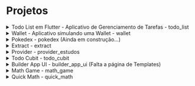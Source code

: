 # Projetos

<details>
<summary>Todo List em Flutter - Aplicativo de Gerenciamento de Tarefas - todo_list</summary>

## Todo List em Flutter

<img src="todo_list/assets/1.png" width="150">
<img src="todo_list/assets/2.png" width="150">
<img src="todo_list/assets/3.png" width="150">
<img src="todo_list/assets/4.png" width="150">
<img src="todo_list/assets/5.png" width="150">
<img src="todo_list/assets/6.png" width="150">

### Descrição

O projeto "Todo List em Flutter" é um aplicativo de gerenciamento de tarefas que utiliza o framework Flutter para criar uma experiência de usuário fluida e intuitiva. Ele oferece funcionalidades essenciais para organizar tarefas, adicionar lembretes e marcar conclusões.

### Recursos Principais

- Interface de usuário atraente e responsiva, desenvolvida com Flutter.
- Adição, edição e exclusão de tarefas de maneira simples e eficiente.
- Marcação de tarefas concluídas para fácil acompanhamento.
- Salvando o estado da aplicação

### Tecnologias Utilizadas

- **Flutter:** Framework de desenvolvimento multiplataforma que permite a criação de aplicativos nativos para iOS e Android a partir de um único código-base.
- **Dart:** Linguagem de programação utilizada pelo Flutter para desenvolvimento de aplicações mobile.
</details>

<details>
<summary>Wallet - Aplicativo simulando uma Wallet - wallet</summary>

## Wallet

<img src="wallet/assets/Screenshot_1.png" width="150">
<img src="wallet/assets/Screenshot_2.png" width="150">

### Descrição

O projeto "Wallet" é um aplicativo que simula o template de uma carteira digital.
Foi utilizando uma arquitetura de pastas para separação do service da regra de negócio e da page. Utilizando a troca de tema dark e light utilizando o provider.

### Recursos Principais

- Interface de usuário atraente e responsiva, desenvolvida com Flutter.
- Temas Dark e Light.
- Gráfico representando as transações.
- listagem de transações.
- Menu de navegação.

### Tecnologias Utilizadas

- **Flutter:** Framework de desenvolvimento multiplataforma que permite a criação de aplicativos nativos para iOS e Android a partir de um único código-base.
- **Dart:** Linguagem de programação utilizada pelo Flutter para desenvolvimento de aplicações mobile.
</details>

<details>
<summary>Pokedex - pokedex (Ainda em construção...)</summary>

## Pokedex

<img src="pokedex/assets/Android Emulator - android_5554 2024-01-12 17-08-26.gif" width="150">
<br />
<img src="pokedex/assets/Screenshot_1.png" width="150">
<img src="pokedex/assets/Screenshot_2.png" width="150">

### Descrição

O projeto "Pokedex" é um aplicativo que simula uma pokedex de pokemon, para treinar
os estilos e layout do flutter. Foi realizado a requisição na api da https://pokeapi.co/.

### Recursos Principais

- Interface de usuário atraente e responsiva, desenvolvida com Flutter.
- Carousel.
- Imagem do pokemon de fundo.
- Listagem de pokemons.
- Conexão com API.

### Tecnologias Utilizadas

- **Flutter:** Framework de desenvolvimento multiplataforma que permite a criação de aplicativos nativos para iOS e Android a partir de um único código-base.
- **Dart:** Linguagem de programação utilizada pelo Flutter para desenvolvimento de aplicações mobile.
</details>

<details>
<summary>Extract - extract</summary>

## Extract

<img src="extract/assets/Android Emulator - android_5554 2024-01-15 16-15-59.gif" width="300">
<br />

### Descrição

O projeto "Extract" aplicativo baseado no desafio neste git: https://github.com/somosphi/desafio-android. Simulei o backend como esta inativo com dados mockados, criei utilizando bloc, compartilhamento, gerando pdf.

### Recursos Principais

- Interface de usuário atraente e responsiva, desenvolvida com Flutter.
- Listagem de transações.
- Bloc.
- Compartilhamento.
- Gerando arquivo PDF.

### Tecnologias Utilizadas

- **Flutter:** Framework de desenvolvimento multiplataforma que permite a criação de aplicativos nativos para iOS e Android a partir de um único código-base.
- **Dart:** Linguagem de programação utilizada pelo Flutter para desenvolvimento de aplicações mobile.
</details>

<details>
<summary>Provider - provider_estudos</summary>

## Extract

<img src="provider_estados/assets/Android Emulator - android_5554 2024-01-17 16-23-02.gif" width="300">
<br />

### Descrição

O projeto "Provider" aplicativo para mudança de temas utilizando o provider.

### Recursos Principais

- Interface de usuário atraente e responsiva, desenvolvida com Flutter.
- Mudança de temas.
- Provider

### Tecnologias Utilizadas

- **Flutter:** Framework de desenvolvimento multiplataforma que permite a criação de aplicativos nativos para iOS e Android a partir de um único código-base.
- **Dart:** Linguagem de programação utilizada pelo Flutter para desenvolvimento de aplicações mobile.
</details>

<details>
<summary>Todo Cubit - todo_cubit</summary>

## Extract

<img src="todo_cubit/assets/Android Emulator - android_5554 2024-01-17 16-25-22.gif" width="300">
<br />

### Descrição

O projeto "Todo Cubit" aplicativo utilizando o Cubit para gerenciamento de estado.
Simulando uma implementação com api e utilizando o gerenciamento de estado.

### Recursos Principais

- Interface de usuário atraente e responsiva, desenvolvida com Flutter.
- Cubit para gerenciamento de estado.

### Tecnologias Utilizadas

- **Flutter:** Framework de desenvolvimento multiplataforma que permite a criação de aplicativos nativos para iOS e Android a partir de um único código-base.
- **Dart:** Linguagem de programação utilizada pelo Flutter para desenvolvimento de aplicações mobile.
</details>

<details>
<summary>Builder App UI - builder_app_ui (Falta a página de Templates)</summary>

## Extract

<img src="builder_app_ui/assets/Android Emulator - android_5554 2024-01-19 16-36-22.gif" width="300">
<br />

### Descrição

O projeto "Builder App UI" aplicativo tirando como base este design https://dribbble.com/shots/23447398-Website-Builder-App-UI#. Foi desenvolvido a parte do Tema Dark e Light utilizando provider e simulando a integração com API.

### Recursos Principais

- Interface de usuário atraente e responsiva, desenvolvida com Flutter.
- Temas Dark e Light.
- Simulando a integração com API.
- Provider para gerenciamento de estado.

### Tecnologias Utilizadas

- **Flutter:** Framework de desenvolvimento multiplataforma que permite a criação de aplicativos nativos para iOS e Android a partir de um único código-base.
- **Dart:** Linguagem de programação utilizada pelo Flutter para desenvolvimento de aplicações mobile.
</details>

<details>
<summary>Math Game - math_game</summary>

## Extract

<img src="math_game/assets/Android Emulator - android_5554 2024-01-20 17-10-59.gif" width="300">
<br />

### Descrição

O projeto "Math Game" jogo de Cálculo de Matemática estilo Puzzle, onde você vai avançando de levels com base no resultado do cálculo. Utilizei o Provider para gerenciar os estados e estou refatorando ainda o código. Esta bem divertido.
A Princípio terá 20 leveis gerados para diversão e a medida que vai passando de level o jogo marca o quanto você já progrediu.

### Recursos Principais

- Interface de usuário atraente e responsiva, desenvolvida com Flutter.
- Provider para gerenciamento de estado.

### Tecnologias Utilizadas

- **Flutter:** Framework de desenvolvimento multiplataforma que permite a criação de aplicativos nativos para iOS e Android a partir de um único código-base.
- **Dart:** Linguagem de programação utilizada pelo Flutter para desenvolvimento de aplicações mobile.
</details>

<details>
<summary>Quick Math - quick_math</summary>

## Extract

<img src="quick_math/assets/Android Emulator - android_5554 2024-01-24 17-00-52.gif" width="300">
<br />

### Descrição

O projeto "Quick Math" jogo em desenvolvimento no qual é para resolver questões de matemática rápidas, no caso pequenos desafios. Estes desafios são gerados pelo sistema, lembrando que tem tempo, pontuação, ranking da melhor pontuação, sistema de cash para poder pular as perguntas caso tenha 5 de cash, sistema de tempo dependendo do tipo da pergunta e tudo mais.

### Recursos Principais

- Interface de usuário atraente e responsiva, desenvolvida com Flutter.
- Provider para gerenciamento de estado.
- Sistema de pontuação.
- Sistema de tempo de resposta dependendo da questão.
- Cash para poder utilizar para pular questões.

### Tecnologias Utilizadas

- **Flutter:** Framework de desenvolvimento multiplataforma que permite a criação de aplicativos nativos para iOS e Android a partir de um único código-base.
- **Dart:** Linguagem de programação utilizada pelo Flutter para desenvolvimento de aplicações mobile.
</details>
